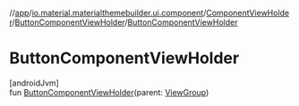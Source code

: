 //[app](../../../../index.md)/[io.material.materialthemebuilder.ui.component](../../index.md)/[ComponentViewHolder](../index.md)/[ButtonComponentViewHolder](index.md)/[ButtonComponentViewHolder](-button-component-view-holder.md)

# ButtonComponentViewHolder

[androidJvm]\
fun [ButtonComponentViewHolder](-button-component-view-holder.md)(parent: [ViewGroup](https://developer.android.com/reference/kotlin/android/view/ViewGroup.html))
